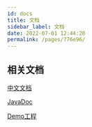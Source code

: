 ```yaml
---
id: docs
title: 文档
sidebar_label: 文档
date: 2022-07-01 12:44:20
permalink: /pages/776e96/
---
```


## 相关文档

[中文文档](/docs/1.5.x文档/010.序言/002.docs.md)

[JavaDoc](https://apidoc.gitee.com/dromara/forest/)

[Demo工程](https://gitee.com/dt_flys/forest-example)
